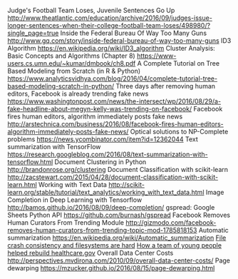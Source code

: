 Judge's Football Team Loses, Juvenile Sentences Go Up http://www.theatlantic.com/education/archive/2016/09/judges-issue-longer-sentences-when-their-college-football-team-loses/498980/?single_page=true
Inside the Federal Bureau Of Way Too Many Guns http://www.gq.com/story/inside-federal-bureau-of-way-too-many-guns
ID3 Algorithm https://en.wikipedia.org/wiki/ID3_algorithm
Cluster Analysis: Basic Concepts and Algorithms (Chapter 8) https://www-users.cs.umn.edu/~kumar/dmbook/ch8.pdf
A Complete Tutorial on Tree Based Modeling from Scratch (in R & Python) https://www.analyticsvidhya.com/blog/2016/04/complete-tutorial-tree-based-modeling-scratch-in-python/
Three days after removing human editors, Facebook is already trending fake news https://www.washingtonpost.com/news/the-intersect/wp/2016/08/29/a-fake-headline-about-megyn-kelly-was-trending-on-facebook/
    Facebook fires human editors, algorithm immediately posts fake news http://arstechnica.com/business/2016/08/facebook-fires-human-editors-algorithm-immediately-posts-fake-news/
Optical solutions to NP-Complete problems https://news.ycombinator.com/item?id=12362044
Text summarization with TensorFlow https://research.googleblog.com/2016/08/text-summarization-with-tensorflow.html
Document Clustering in Python http://brandonrose.org/clustering
Document Classification with scikit-learn http://zacstewart.com/2015/04/28/document-classification-with-scikit-learn.html
Working with Text Data http://scikit-learn.org/stable/tutorial/text_analytics/working_with_text_data.html
Image Completion in Deep Learning with Tensorflow http://bamos.github.io/2016/08/09/deep-completion/
gspread: Google Sheets Python API https://github.com/burnash/gspread
Facebook Removes Human Curators From Trending Module http://gizmodo.com/facebook-removes-human-curators-from-trending-topic-mod-1785818153
Automatic summarization https://en.wikipedia.org/wiki/Automatic_summarization
[File crash consistency and filesystems are hard](http://danluu.com/file-consistency/)
[How a team of young people helped rebuild healthcare.gov](http://www.theatlantic.com/technology/archive/2015/07/the-secret-startup-saved-healthcare-gov-the-worst-website-in-america/397784/?&amp;single_page=true)
Overall Data Center Costs http://perspectives.mvdirona.com/2010/09/overall-data-center-costs/
Page dewarping https://mzucker.github.io/2016/08/15/page-dewarping.html

